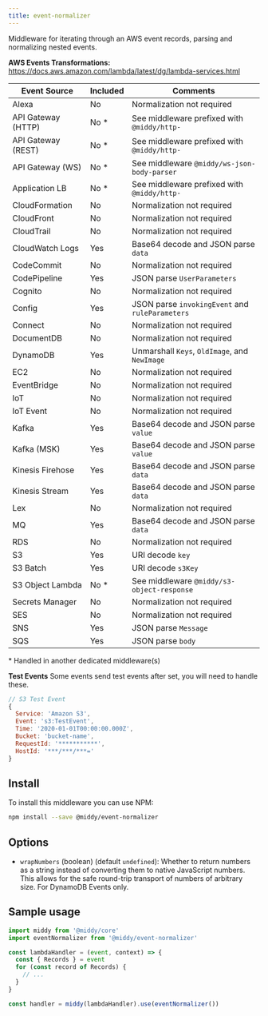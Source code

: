 ```yaml
---
title: event-normalizer
---
```


Middleware for iterating through an AWS event records, parsing and normalizing nested events.

**AWS Events Transformations:**
https://docs.aws.amazon.com/lambda/latest/dg/lambda-services.html

| Event Source       | Included | Comments                                        |
| ------------------ | -------- | ----------------------------------------------- |
| Alexa              | No       | Normalization not required                      |
| API Gateway (HTTP) | No \*    | See middleware prefixed with `@middy/http-`     |
| API Gateway (REST) | No \*    | See middleware prefixed with `@middy/http-`     |
| API Gateway (WS)   | No \*    | See middleware `@middy/ws-json-body-parser`     |
| Application LB     | No \*    | See middleware prefixed with `@middy/http-`     |
| CloudFormation     | No       | Normalization not required                      |
| CloudFront         | No       | Normalization not required                      |
| CloudTrail         | No       | Normalization not required                      |
| CloudWatch Logs    | Yes      | Base64 decode and JSON parse `data`             |
| CodeCommit         | No       | Normalization not required                      |
| CodePipeline       | Yes      | JSON parse `UserParameters`                     |
| Cognito            | No       | Normalization not required                      |
| Config             | Yes      | JSON parse `invokingEvent` and `ruleParameters` |
| Connect            | No       | Normalization not required                      |
| DocumentDB         | No       | Normalization not required                      |
| DynamoDB           | Yes      | Unmarshall `Keys`, `OldImage`, and `NewImage`   |
| EC2                | No       | Normalization not required                      |
| EventBridge        | No       | Normalization not required                      |
| IoT                | No       | Normalization not required                      |
| IoT Event          | No       | Normalization not required                      |
| Kafka              | Yes      | Base64 decode and JSON parse `value`            |
| Kafka (MSK)        | Yes      | Base64 decode and JSON parse `value`            |
| Kinesis Firehose   | Yes      | Base64 decode and JSON parse `data`             |
| Kinesis Stream     | Yes      | Base64 decode and JSON parse `data`             |
| Lex                | No       | Normalization not required                      |
| MQ                 | Yes      | Base64 decode and JSON parse `data`             |
| RDS                | No       | Normalization not required                      |
| S3                 | Yes      | URI decode `key`                                |
| S3 Batch           | Yes      | URI decode `s3Key`                              |
| S3 Object Lambda   | No \*    | See middleware `@middy/s3-object-response`      |
| Secrets Manager    | No       | Normalization not required                      |
| SES                | No       | Normalization not required                      |
| SNS                | Yes      | JSON parse `Message`                            |
| SQS                | Yes      | JSON parse `body`                               |

\* Handled in another dedicated middleware(s)

**Test Events**
Some events send test events after set, you will need to handle these.

```js
// S3 Test Event
{
  Service: 'Amazon S3',
  Event: 's3:TestEvent',
  Time: '2020-01-01T00:00:00.000Z',
  Bucket: 'bucket-name',
  RequestId: '***********',
  HostId: '***/***/***='
}
```

## Install

To install this middleware you can use NPM:

```bash npm2yarn
npm install --save @middy/event-normalizer
```

## Options

- `wrapNumbers` (boolean) (default `undefined`): Whether to return numbers as a string instead of converting them to native JavaScript numbers. This allows for the safe round-trip transport of numbers of arbitrary size. For DynamoDB Events only.

## Sample usage

```javascript
import middy from '@middy/core'
import eventNormalizer from '@middy/event-normalizer'

const lambdaHandler = (event, context) => {
  const { Records } = event
  for (const record of Records) {
    // ...
  }
}

const handler = middy(lambdaHandler).use(eventNormalizer())
```
